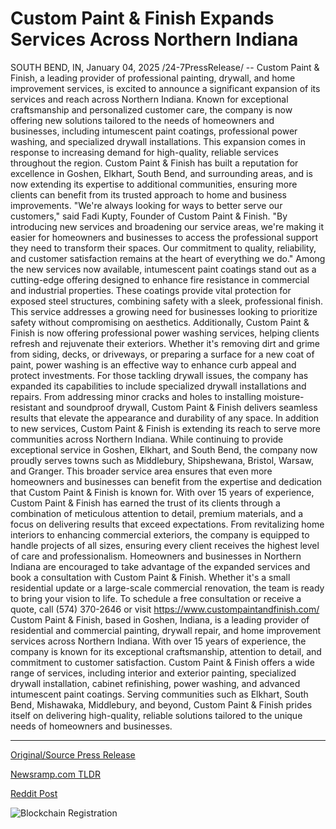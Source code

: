# Custom Paint & Finish Expands Services Across Northern Indiana

SOUTH BEND, IN, January 04, 2025 /24-7PressRelease/ -- Custom Paint & Finish, a leading provider of professional painting, drywall, and home improvement services, is excited to announce a significant expansion of its services and reach across Northern Indiana. Known for exceptional craftsmanship and personalized customer care, the company is now offering new solutions tailored to the needs of homeowners and businesses, including intumescent paint coatings, professional power washing, and specialized drywall installations.  This expansion comes in response to increasing demand for high-quality, reliable services throughout the region. Custom Paint & Finish has built a reputation for excellence in Goshen, Elkhart, South Bend, and surrounding areas, and is now extending its expertise to additional communities, ensuring more clients can benefit from its trusted approach to home and business improvements.  "We're always looking for ways to better serve our customers," said Fadi Kupty, Founder of Custom Paint & Finish. "By introducing new services and broadening our service areas, we're making it easier for homeowners and businesses to access the professional support they need to transform their spaces. Our commitment to quality, reliability, and customer satisfaction remains at the heart of everything we do."  Among the new services now available, intumescent paint coatings stand out as a cutting-edge offering designed to enhance fire resistance in commercial and industrial properties. These coatings provide vital protection for exposed steel structures, combining safety with a sleek, professional finish. This service addresses a growing need for businesses looking to prioritize safety without compromising on aesthetics.  Additionally, Custom Paint & Finish is now offering professional power washing services, helping clients refresh and rejuvenate their exteriors. Whether it's removing dirt and grime from siding, decks, or driveways, or preparing a surface for a new coat of paint, power washing is an effective way to enhance curb appeal and protect investments.  For those tackling drywall issues, the company has expanded its capabilities to include specialized drywall installations and repairs. From addressing minor cracks and holes to installing moisture-resistant and soundproof drywall, Custom Paint & Finish delivers seamless results that elevate the appearance and durability of any space.  In addition to new services, Custom Paint & Finish is extending its reach to serve more communities across Northern Indiana. While continuing to provide exceptional service in Goshen, Elkhart, and South Bend, the company now proudly serves towns such as Middlebury, Shipshewana, Bristol, Warsaw, and Granger. This broader service area ensures that even more homeowners and businesses can benefit from the expertise and dedication that Custom Paint & Finish is known for.  With over 15 years of experience, Custom Paint & Finish has earned the trust of its clients through a combination of meticulous attention to detail, premium materials, and a focus on delivering results that exceed expectations. From revitalizing home interiors to enhancing commercial exteriors, the company is equipped to handle projects of all sizes, ensuring every client receives the highest level of care and professionalism.  Homeowners and businesses in Northern Indiana are encouraged to take advantage of the expanded services and book a consultation with Custom Paint & Finish. Whether it's a small residential update or a large-scale commercial renovation, the team is ready to bring your vision to life.  To schedule a free consultation or receive a quote, call (574) 370-2646 or visit https://www.custompaintandfinish.com/  Custom Paint & Finish, based in Goshen, Indiana, is a leading provider of residential and commercial painting, drywall repair, and home improvement services across Northern Indiana. With over 15 years of experience, the company is known for its exceptional craftsmanship, attention to detail, and commitment to customer satisfaction. Custom Paint & Finish offers a wide range of services, including interior and exterior painting, specialized drywall installation, cabinet refinishing, power washing, and advanced intumescent paint coatings. Serving communities such as Elkhart, South Bend, Mishawaka, Middlebury, and beyond, Custom Paint & Finish prides itself on delivering high-quality, reliable solutions tailored to the unique needs of homeowners and businesses. 

---

[Original/Source Press Release](https://www.24-7pressrelease.com/press-release/517571/custom-paint-finish-expands-services-across-northern-indiana)
                    

[Newsramp.com TLDR](https://newsramp.com/curated-news/custom-paint-finish-expands-services-in-northern-indiana-with-intumescent-paint-coatings-and-more/1b83b07f007d4a6c73a2695f90d44104) 

 



[Reddit Post](https://www.reddit.com/r/Business_NewsRamp/comments/1ht9vd3/custom_paint_finish_expands_services_in_northern/) 



![Blockchain Registration](https://cdn.newsramp.app/24-7PressRelease/qrcode/251/4/frogI3fM.webp)